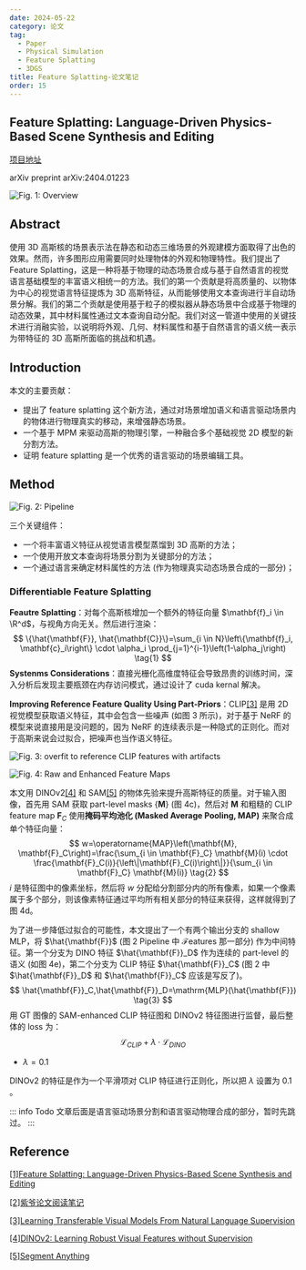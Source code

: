 ```yaml
---
date: 2024-05-22
category: 论文
tag:
  - Paper
  - Physical Simulation
  - Feature Splatting
  - 3DGS
title: Feature Splatting-论文笔记
order: 15
---
```


## Feature Splatting: Language-Driven Physics-Based Scene Synthesis and Editing

[项目地址](https://feature-splatting.github.io)

arXiv preprint arXiv:2404.01223

![Fig. 1: Overview](https://rocyan.oss-cn-hangzhou.aliyuncs.com/blog/202406261136368.png)

## Abstract

使用 3D 高斯核的场景表示法在静态和动态三维场景的外观建模方面取得了出色的效果。然而，许多图形应用需要同时处理物体的外观和物理特性。我们提出了 Feature Splatting，这是一种将基于物理的动态场景合成与基于自然语言的视觉语言基础模型的丰富语义相统一的方法。我们的第一个贡献是将高质量的、以物体为中心的视觉语言特征提炼为 3D 高斯特征，从而能够使用文本查询进行半自动场景分解。我们的第二个贡献是使用基于粒子的模拟器从静态场景中合成基于物理的动态效果，其中材料属性通过文本查询自动分配。我们对这一管道中使用的关键技术进行消融实验，以说明将外观、几何、材料属性和基于自然语言的语义统一表示为带特征的 3D 高斯所面临的挑战和机遇。

## Introduction

本文的主要贡献：

- 提出了 feature splatting 这个新方法，通过对场景增加语义和语言驱动场景内的物体进行物理真实的移动，来增强静态场景。
- 一个基于 MPM 来驱动高斯的物理引擎，一种融合多个基础视觉 2D 模型的新分割方法。
- 证明 feature splatting 是一个优秀的语言驱动的场景编辑工具。

## Method

![Fig. 2: Pipeline](https://rocyan.oss-cn-hangzhou.aliyuncs.com/blog/202406261137234.png)

三个关键组件：

- 一个将丰富语义特征从视觉语言模型蒸馏到 3D 高斯的方法；
- 一个使用开放文本查询将场景分割为关键部分的方法；
- 一个通过语言来确定材料属性的方法 (作为物理真实动态场景合成的一部分)；

### Differentiable Feature Splatting

**Feautre Splatting**：对每个高斯核增加一个额外的特征向量 $\mathbf{f}_i \in \R^d$，与视角方向无关。然后进行渲染：
$$
\{\hat{\mathbf{F}}, \hat{\mathbf{C}}\}=\sum_{i \in N}\left\{\mathbf{f}_i, \mathbf{c}_i\right\} \cdot \alpha_i \prod_{j=1}^{i-1}\left(1-\alpha_j\right)
\tag{1}
$$
**Systenms Considerations**：直接光栅化高维度特征会导致昂贵的训练时间，深入分析后发现主要瓶颈在内存访问模式，通过设计了 cuda kernal 解决。

**Improving Reference Feature Quality Using Part-Priors**：CLIP[[3]][ref3] 是用 2D 视觉模型获取语义特征，其中会包含一些噪声 (如图 3 所示)，对于基于 NeRF 的模型来说直接用是没问题的，因为 NeRF 的连续表示是一种隐式的正则化。而对于高斯来说会过拟合，把噪声也当作语义特征。

![Fig. 3: overfit to reference CLIP features with artifacts](https://rocyan.oss-cn-hangzhou.aliyuncs.com/blog/202406261137285.png)

![Fig. 4: Raw and Enhanced Feature Maps](https://rocyan.oss-cn-hangzhou.aliyuncs.com/blog/202406261137581.png)

本文用 DINOv2[[4]][ref4] 和 SAM[[5]][ref5] 的物体先验来提升高斯特征的质量。对于输入图像，首先用 SAM 获取 part-level masks $\{\mathbf{M}\}$ (图 4c)，然后对 $\mathbf{M}$ 和粗糙的 CLIP feature map $\mathbf{F}_C$ 使用**掩码平均池化 (Masked Average Pooling, MAP)** 来聚合成单个特征向量：
$$
w=\operatorname{MAP}\left(\mathbf{M}, \mathbf{F}_C\right)=\frac{\sum_{i \in \mathbf{F}_C} \mathbf{M}(i) \cdot \frac{\mathbf{F}_C(i)}{\left\|\mathbf{F}_C(i)\right\|}}{\sum_{i \in \mathbf{F}_C} \mathbf{M}(i)}
\tag{2}
$$
$i$ 是特征图中的像素坐标，然后将 $w$ 分配给分割部分内的所有像素，如果一个像素属于多个部分，则该像素特征通过平均所有相关部分的特征来获得，这样就得到了图 4d。

为了进一步降低过拟合的可能性，本文提出了一个有两个输出分支的 shallow MLP，将 $\hat{\mathbf{F}}$ (图 2 Pipeline 中 $\mathcal{F}\mathrm{eatures}$ 那一部分) 作为中间特征。第一个分支为 DINO 特征 $\hat{\mathbf{F}}_D$ 作为连续的 part-level 的语义 (如图 4e)，第二个分支为 CLIP 特征 $\hat{\mathbf{F}}_C$ (图 2 中 $\hat{\mathbf{F}}_D$ 和 $\hat{\mathbf{F}}_C$ 应该是写反了)。
$$
\hat{\mathbf{F}}_C,\hat{\mathbf{F}}_D=\mathrm{MLP}(\hat{\mathbf{F}})
\tag{3}
$$
用 GT 图像的 SAM-enhanced CLIP 特征图和 DINOv2 特征图进行监督，最后整体的 loss 为：
$$
\mathcal{L}_{CLIP}+\lambda\cdot\mathcal{L}_{DINO}
$$

- $\lambda=0.1$ 

DINOv2 的特征是作为一个平滑项对 CLIP 特征进行正则化，所以把 $\lambda$ 设置为 $0.1$​。

::: info Todo
文章后面是语言驱动场景分割和语言驱动物理合成的部分，暂时先跳过。
:::

## Reference

[[1]Feature Splatting: Language-Driven Physics-Based Scene Synthesis and Editing](https://arxiv.org/pdf/2404.01223)

[[2]紫爷论文阅读笔记](https://pat-chou-li.github.io/ayene-no-blog/posts/论文阅读笔记#feature-splatting-language-driven-physics-based-scene-synthesis-and-editing)

[[3]Learning Transferable Visual Models From Natural Language Supervision](http://proceedings.mlr.press/v139/radford21a)

[[4]DINOv2: Learning Robust Visual Features without Supervision](https://arxiv.org/abs/2304.07193)

[[5]Segment Anything](https://openaccess.thecvf.com/content/ICCV2023/html/Kirillov_Segment_Anything_ICCV_2023_paper.html)

[ref3]: http://proceedings.mlr.press/v139/radford21a	"Learning Transferable Visual Models From Natural Language Supervision"
[ref4]: https://arxiv.org/abs/2304.07193	"DINOv2: Learning Robust Visual Features without Supervision"
[ref5]: https://openaccess.thecvf.com/content/ICCV2023/html/Kirillov_Segment_Anything_ICCV_2023_paper.html "Segment Anything"

